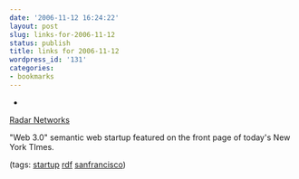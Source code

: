```yaml
---
date: '2006-11-12 16:24:22'
layout: post
slug: links-for-2006-11-12
status: publish
title: links for 2006-11-12
wordpress_id: '131'
categories:
- bookmarks
---
```



	
  * 
		

[Radar Networks](http://www.radarnetworks.com/index.html)


		

"Web 3.0" semantic web startup featured on the front page of today's New York TImes.


		

(tags: [startup](http://del.icio.us/eob/startup) [rdf](http://del.icio.us/eob/rdf) [sanfrancisco](http://del.icio.us/eob/sanfrancisco))


	



